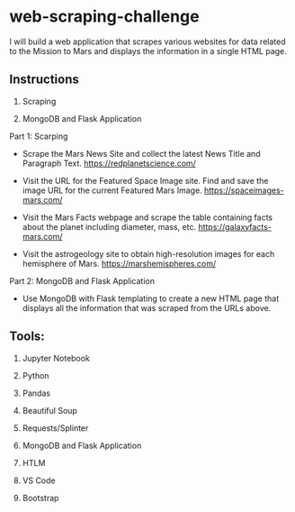 # web-scraping-challenge

I will build a web application that scrapes various websites for data related to the Mission to Mars and displays the information in a single HTML page.

## Instructions

1. Scraping


2. MongoDB and Flask Application

Part 1: Scarping

- Scrape the Mars News Site and collect the latest News Title and Paragraph Text. https://redplanetscience.com/

- Visit the URL for the Featured Space Image site. Find and save the image URL for the current Featured Mars Image. https://spaceimages-mars.com/

- Visit the Mars Facts webpage and scrape the table containing facts about the planet including diameter, mass, etc. https://galaxyfacts-mars.com/

- Visit the astrogeology site to obtain high-resolution images for each hemisphere of Mars. https://marshemispheres.com/


Part 2: MongoDB and Flask Application

- Use MongoDB with Flask templating to create a new HTML page that displays all the information that was scraped from the URLs above.

## Tools:


1. Jupyter Notebook


2. Python


3. Pandas


4. Beautiful Soup


5. Requests/Splinter


6. MongoDB and Flask Application


7. HTLM


8. VS Code


9. Bootstrap
